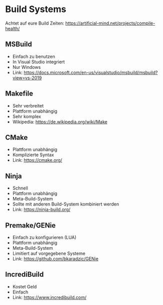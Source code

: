 # Build Systems 

Achtet auf eure Build Zeiten: https://artificial-mind.net/projects/compile-health/

## MSBuild 

- Einfach zu benutzen 
- In Visual Studio integriert 
- Nur Windows 
- Link: https://docs.microsoft.com/en-us/visualstudio/msbuild/msbuild?view=vs-2019 

## Makefile 

- Sehr verbreitet 
- Plattform unabhängig 
- Sehr komplex 
- Wikipedia: https://de.wikipedia.org/wiki/Make 

## CMake 

- Plattform unabhängig 
- Komplizierte Syntax 
- Link: https://cmake.org/ 

## Ninja 

- Schnell 
- Plattform unabhängig 
- Meta-Build-System 
- Sollte mit anderen Build-System kombiniert werden 
- Link: https://ninja-build.org/ 

## Premake/GENie 

- Einfach zu konfigurieren (LUA) 
- Plattform unabhängig 
- Meta-Build-System 
- Limitiert auf vorgegebene Systeme 
- Link: https://github.com/bkaradzic/GENie 

## IncrediBuild

- Kostet Geld
- Einfach
- Link: https://www.incredibuild.com/